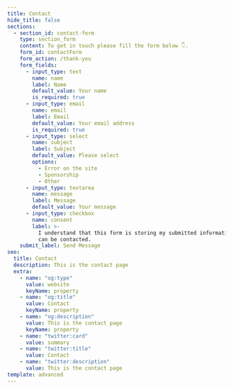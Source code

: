 ```yaml
---
title: Contact
hide_title: false
sections:
  - section_id: contact-form
    type: section_form
    content: To get in touch please fill the form below 👇.
    form_id: contactForm
    form_action: /thank-you
    form_fields:
      - input_type: text
        name: name
        label: Name
        default_value: Your name
        is_required: true
      - input_type: email
        name: email
        label: Email
        default_value: Your email address
        is_required: true
      - input_type: select
        name: subject
        label: Subject
        default_value: Please select
        options:
          - Error on the site
          - Sponsorship
          - Other
      - input_type: textarea
        name: message
        label: Message
        default_value: Your message
      - input_type: checkbox
        name: consent
        label: >-
          I understand that this form is storing my submitted information so I
          can be contacted.
    submit_label: Send Message
seo:
  title: Contact
  description: This is the contact page
  extra:
    - name: "og:type"
      value: website
      keyName: property
    - name: "og:title"
      value: Contact
      keyName: property
    - name: "og:description"
      value: This is the contact page
      keyName: property
    - name: "twitter:card"
      value: summary
    - name: "twitter:title"
      value: Contact
    - name: "twitter:description"
      value: This is the contact page
template: advanced
---
```

